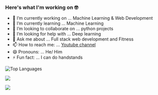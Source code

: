 ### Here's what I'm working on 🤓



- 🔭 I’m currently working on ... Machine Learning & Web Development
- 🌱 I’m currently learning ... Machine Learning
- 👯 I’m looking to collaborate on ... python projects
- 🤔 I’m looking for help with ... Deep learning
- 💬 Ask me about ... Full stack web development and Fitness
- 📫 How to reach me: ... [Youtube channel](https://www.youtube.com/channel/UCbyoTZ9guFWEC5BaKRkV9Aw)
- 😄 Pronouns: ... He/ Him
- ⚡ Fun fact: ... I can do handstands

![Top Languages](https://github-readme-stats.vercel.app/api/top-langs/?username=pavstar619)

<image align="center" src="https://github-readme-stats.vercel.app/api?username=pavstar619&theme=dracula"> 

![](https://komarev.com/ghpvc/?username=your-github-username)
